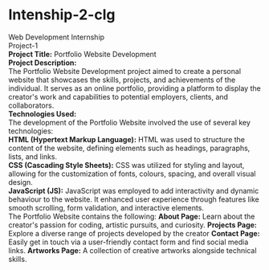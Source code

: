 # Intenship-2-clg
Web Development Internship 
<br>
Project-1
<br>
**Project Title:** Portfolio Website Development
<br>
**Project Description:**
<br>
The Portfolio Website Development project aimed to create a personal website that showcases the skills, projects, and achievements of the individual. It serves as an online portfolio, providing a platform to display the creator's work and capabilities to potential employers, clients, and collaborators.
<br>
**Technologies Used:**
<br>
The development of the Portfolio Website involved the use of several key technologies:
<br>
**HTML (Hypertext Markup Language):** HTML was used to structure the content of the website, defining elements such as headings, paragraphs, lists, and links.
<br>
**CSS (Cascading Style Sheets):** CSS was utilized for styling and layout, allowing for the customization of fonts, colours, spacing, and overall visual design.
<br>
**JavaScript (JS):** JavaScript was employed to add interactivity and dynamic behaviour to the website. It enhanced user experience through features like smooth scrolling, form validation, and interactive elements.
<br>
The Portfolio Website contains the following:
**About Page:** Learn about the creator's passion for coding, artistic pursuits, and curiosity.
**Projects Page:** Explore a diverse range of projects developed by the creator
**Contact Page:** Easily get in touch via a user-friendly contact form and find social media links.
**Artworks Page:** A collection of creative artworks alongside technical skills.
